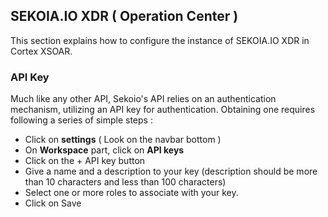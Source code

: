 ## SEKOIA.IO XDR ( Operation Center )
This section explains how to configure the instance of SEKOIA.IO XDR in Cortex XSOAR.

### API Key
Much like any other API, Sekoio's API relies on an authentication mechanism, utilizing an API key for authentication. Obtaining one requires following a series of simple steps :

- Click on **settings** ( Look on the navbar bottom )
- On **Workspace** part, click on **API keys**
- Click on the + API key button
- Give a name and a description to your key (description should be more than 10 characters and less than 100 characters)
- Select one or more roles to associate with your key. 
- Click on Save